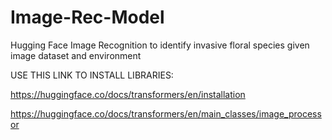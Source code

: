 # Image-Rec-Model
Hugging Face Image Recognition to identify invasive floral species given image dataset and environment

USE THIS LINK TO INSTALL LIBRARIES: 

https://huggingface.co/docs/transformers/en/installation

https://huggingface.co/docs/transformers/en/main_classes/image_processor
